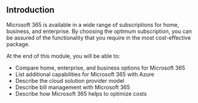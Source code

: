 ## Introduction

Microsoft 365 is available in a wide range of subscriptions for home, business, and enterprise. By choosing the optimum subscription, you can be assured of the functionality that you require in the most cost-effective package.

At the end of this module, you will be able to:

- Compare home, enterprise, and business options for Microsoft 365
- List additional capabilities for Microsoft 365 with Azure
- Describe the cloud solution provider model
- Describe bill management with Microsoft 365
- Describe how Microsoft 365 helps to optimize costs